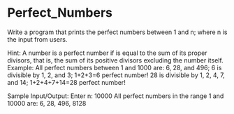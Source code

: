# Perfect_Numbers

Write a program that prints the perfect numbers between 1 and n; where n is the
input from users.

Hint: A number is a perfect number if is equal to the sum of its proper
divisors, that is, the sum of its positive divisors excluding the number itself.
Example: All perfect numbers between 1 and 1000 are: 6, 28, and 496;
6 is divisible by 1, 2, and 3; 1+2+3=6 perfect number!
28 is divisible by 1, 2, 4, 7, and 14; 1+2+4+7+14=28 perfect number!

Sample Input/Output:
Enter n: 10000
All perfect numbers in the range 1 and 10000 are:
6, 28, 496, 8128
